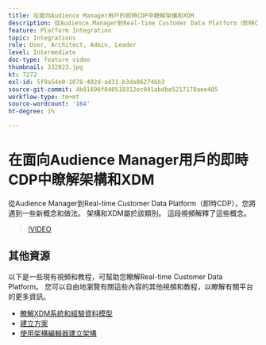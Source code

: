 ```yaml
---
title: 在面向Audience Manager用戶的即時CDP中瞭解架構和XDM
description: 從Audience Manager到Real-time Customer Data Platform（即時CDP），您將遇到一些新概念和做法。 架構和XDM屬於該類別。 這段視頻解釋了這些概念。
feature: Platform Integration
topic: Integrations
role: User, Architect, Admin, Leader
level: Intermediate
doc-type: feature video
thumbnail: 332023.jpg
kt: 7272
exl-id: 5f9a54e0-1078-402d-ad31-b3da06274bb3
source-git-commit: 4b91696f840518312ec041abdbe5217178aee405
workflow-type: tm+mt
source-wordcount: '164'
ht-degree: 1%

---
```


# 在面向Audience Manager用戶的即時CDP中瞭解架構和XDM

從Audience Manager到Real-time Customer Data Platform（即時CDP），您將遇到一些新概念和做法。 架構和XDM屬於該類別。 這段視頻解釋了這些概念。

>[!VIDEO](https://video.tv.adobe.com/v/332023/?quality=12&learn=on)

## 其他資源

以下是一些現有視頻和教程，可幫助您瞭解Real-time Customer Data Platform。 您可以自由地瀏覽有關這些內容的其他視頻和教程，以瞭解有關平台的更多資訊。

* [瞭解XDM系統和經驗資料模型](https://experienceleague.adobe.com/docs/platform-learn/tutorials/schemas/understanding-the-xdm-system-and-experience-data-model.html)
* [建立方案](https://experienceleague.adobe.com/docs/platform-learn/tutorials/schemas/create-your-first-schema-with-out-of-the-box-components.html)
* [使用架構編輯器建立架構](https://experienceleague.adobe.com/docs/experience-platform/xdm/tutorials/create-schema-ui.html?lang=en#getting-started)
